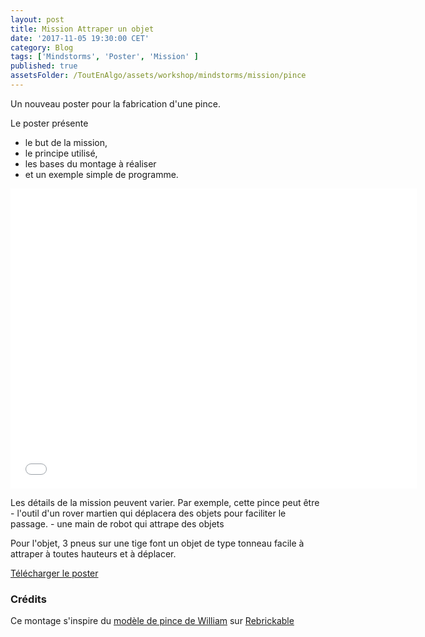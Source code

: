```yaml
---
layout: post
title: Mission Attraper un objet
date: '2017-11-05 19:30:00 CET'
category: Blog
tags: ['Mindstorms', 'Poster', 'Mission' ]
published: true
assetsFolder: /ToutEnAlgo/assets/workshop/mindstorms/mission/pince
---
```

<p>

Un nouveau poster pour la fabrication d'une pince.

Le poster présente
- le but de la mission,
- le principe utilisé,
- les bases du montage à réaliser
- et un exemple simple de programme.


</p>

<embed src="{{page.assetsFolder}}/pince.pdf" width="650px" height="480px" />

<!-- 1024 × 768 -->

<p>
Les détails de la mission peuvent varier. Par exemple, cette pince peut être
- l'outil d'un rover martien qui déplacera des objets pour faciliter le passage.
- une main de robot qui attrape des objets

Pour l'objet, 3 pneus sur une tige font un objet de type tonneau facile à attraper à toutes hauteurs et à déplacer.

[Télécharger le poster]({{page.assetsFolder}}/pince.pdf)


</p>

### Crédits

Ce montage s'inspire du [modèle de pince de William](https://rebrickable.com/mocs/MOC-3533/DLuders/most-simple-ev3-robot-claw-by-william/#comments) sur [Rebrickable](https://rebrickable.com)

